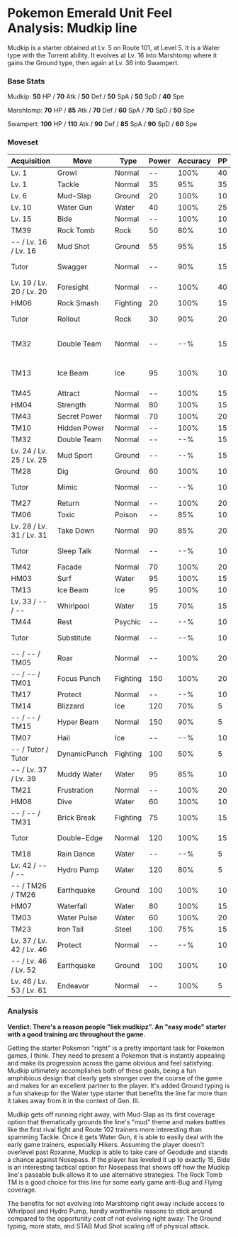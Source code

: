 # Pokemon Emerald Unit Feel Analysis: Mudkip line

Mudkip is a starter obtained at Lv. 5 on Route 101, at Level 5. It is a Water type with the Torrent ability. It evolves at Lv. 16 into Marshtomp where it gains the Ground type, then again at Lv. 36 into Swampert.

### Base Stats

Mudkip: **50** HP / **70** Atk / **50** Def / **50** SpA / **50** SpD / **40** Spe

Marshtomp: **70** HP / **85** Atk / **70** Def / **60** SpA / **70** SpD / **50** Spe

Swampert: **100** HP / **110** Atk / **90** Def / **85** SpA / **90** SpD / **60** Spe

### Moveset

| Acquisition              | Move         | Type     | Power | Accuracy | PP | Notes              |
|--------------------------|--------------|----------|-------|----------|----|--------------------|
| Lv. 1                    | Growl        | Normal   | --    | 100%     | 40 |                    |
| Lv. 1                    | Tackle       | Normal   | 35    | 95%      | 35 |                    |
| Lv. 6                    | Mud-Slap     | Ground   | 20    | 100%     | 10 |                    |
| Lv. 10                   | Water Gun    | Water    | 40    | 100%     | 25 |                    |
| Lv. 15                   | Bide         | Normal   | --    | 100%     | 10 |                    |
| TM39                     | Rock Tomb    | Rock     | 50    | 80%      | 10 |                    |
| -- / Lv. 16 / Lv. 16     | Mud Shot     | Ground   | 55    | 95%      | 15 |                    |
| Tutor                    | Swagger      | Normal   | --    | 90%      | 15 | Emerald only       |
| Lv. 19 / Lv. 20 / Lv. 20 | Foresight    | Normal   | --    | 100%     | 40 |                    |
| HM06                     | Rock Smash   | Fighting | 20    | 100%     | 15 |                    |
| Tutor                    | Rollout      | Rock     | 30    | 90%      | 20 | Emerald only       |
| TM32                     | Double Team  | Normal   | --    | --%      | 15 | Buy at Game Corner |
| TM13                     | Ice Beam     | Ice      | 95    | 100%     | 10 | Buy at Game Corner |
| TM45                     | Attract      | Normal   | --    | 100%     | 15 |                    |
| HM04                     | Strength     | Normal   | 80    | 100%     | 15 |                    |
| TM43                     | Secret Power | Normal   | 70    | 100%     | 20 |                    |
| TM10                     | Hidden Power | Normal   | --    | 100%     | 15 |                    |
| TM32                     | Double Team  | Normal   | --    | --%      | 15 |                    |
| Lv. 24 / Lv. 25 / Lv. 25 | Mud Sport    | Ground   | --    | --%      | 15 |                    |
| TM28                     | Dig          | Ground   | 60    | 100%     | 10 |                    |
| Tutor                    | Mimic        | Normal   | --    | --%      | 10 | Emerald only       |
| TM27                     | Return       | Normal   | --    | 100%     | 20 |                    |
| TM06                     | Toxic        | Poison   | --    | 85%      | 10 |                    |
| Lv. 28 / Lv. 31 / Lv. 31 | Take Down    | Normal   | 90    | 85%      | 20 |                    |
| Tutor                    | Sleep Talk   | Normal   | --    | --%      | 10 | Emerald only       |
| TM42                     | Facade       | Normal   | 70    | 100%     | 20 |                    |
| HM03                     | Surf         | Water    | 95    | 100%     | 15 |                    |
| TM13                     | Ice Beam     | Ice      | 95    | 100%     | 10 |                    |
| Lv. 33 / -- / --         | Whirlpool    | Water    | 15    | 70%      | 15 | Delay Evolution    |
| TM44                     | Rest         | Psychic  | --    | --%      | 10 |                    |
| Tutor                    | Substitute   | Normal   | --    | --%      | 10 | Emerald only       |
| -- / -- / TM05           | Roar         | Normal   | --    | 100%     | 20 |                    |
| -- / -- / TM01           | Focus Punch  | Fighting | 150   | 100%     | 20 |                    |
| TM17                     | Protect      | Normal   | --    | --%      | 10 |                    |
| TM14                     | Blizzard     | Ice      | 120   | 70%      | 5  |                    |
| -- / -- / TM15           | Hyper Beam   | Normal   | 150   | 90%      | 5  |                    |
| TM07                     | Hail         | Ice      | --    | --%      | 10 |                    |
| -- / Tutor / Tutor       | DynamicPunch | Fighting | 100   | 50%      | 5  | Emerald only       |
| -- / Lv. 37 / Lv. 39     | Muddy Water  | Water    | 95    | 85%      | 10 |                    |
| TM21                     | Frustration  | Normal   | --    | 100%     | 20 |                    |
| HM08                     | Dive         | Water    | 60    | 100%     | 10 |                    |
| -- / -- / TM31           | Brick Break  | Fighting | 75    | 100%     | 15 |                    |
| Tutor                    | Double-Edge  | Normal   | 120   | 100%     | 15 | Emerald only       |
| TM18                     | Rain Dance   | Water    | --    | --%      | 5  |                    |
| Lv. 42 / -- / --         | Hydro Pump   | Water    | 120   | 80%      | 5  | Delay Evolution    |
| -- / TM26 / TM26         | Earthquake   | Ground   | 100   | 100%     | 10 |                    |
| HM07                     | Waterfall    | Water    | 80    | 100%     | 15 |                    |
| TM03                     | Water Pulse  | Water    | 60    | 100%     | 20 |                    |
| TM23                     | Iron Tail    | Steel    | 100   | 75%      | 15 |                    |
| Lv. 37 / Lv. 42 / Lv. 46 | Protect      | Normal   | --    | --%      | 10 |                    |
| -- / Lv. 46 / Lv. 52     | Earthquake   | Ground   | 100   | 100%     | 10 |                    |
| Lv. 46 / Lv. 53 / Lv. 61 | Endeavor     | Normal   | --    | 100%     | 5  |                    |

### Analysis

**Verdict: There's a reason people "liek mudkipz". An "easy mode" starter with a good training arc throughout the game.**

Getting the starter Pokemon "right" is a pretty important task for Pokemon games, I think. They need to present a Pokemon that is instantly appealing and make its progression across the game obvious and feel satisfying. Mudkip ultimately accomplishes both of these goals, being a fun amphibious design that clearly gets stronger over the course of the game and makes for an excellent partner to the player. It's added Ground typing is a fun shakeup for the Water type starter that benefits the line far more than it takes away from it in the context of Gen. III. 

Mudkip gets off running right away, with Mud-Slap as its first coverage option that thematically grounds the line's "mud" theme and makes battles like the first rival fight and Route 102 trainers more interesting than spamming Tackle. Once it gets Water Gun, it is able to easily deal with the early game trainers, especially Hikers. Assuming the player doesn't overlevel past Roxanne, Mudkip is able to take care of Geodude and stands a chance against Nosepass. If the player has leveled it up to exactly 15, Bide is an interesting tactical option for Nosepass that shows off how the Mudkip line's passable bulk allows it to use alternative strategies. The Rock Tomb TM is a good choice for this line for some early game anti-Bug and Flying coverage.

The benefits for not evolving into Marshtomp right away include access to Whirlpool and Hydro Pump, hardly worthwhile reasons to stick around compared to the opportunity cost of not evolving right away: The Ground typing, more stats, and STAB Mud Shot scaling off of physical attack. 